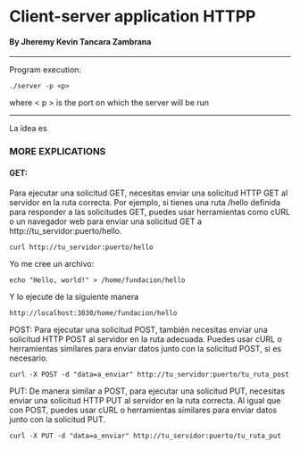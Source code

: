 # Client-server application HTTPP 

#### By Jheremy Kevin Tancara Zambrana

---

Program execution:

    ./server -p <p>

where < p > is the port on which the server will be run

---

La idea es 

### MORE EXPLICATIONS

#### GET:
Para ejecutar una solicitud GET, necesitas enviar una solicitud HTTP GET al servidor en la ruta correcta. Por ejemplo, si tienes una ruta /hello definida para responder a las solicitudes GET, puedes usar herramientas como cURL o un navegador web para enviar una solicitud GET a http://tu_servidor:puerto/hello.

    curl http://tu_servidor:puerto/hello

Yo me cree un archivo:

    echo "Hello, world!" > /home/fundacion/hello

Y lo ejecute de la siguiente manera

    http://localhost:3030/home/fundacion/hello

POST:
Para ejecutar una solicitud POST, también necesitas enviar una solicitud HTTP POST al servidor en la ruta adecuada. Puedes usar cURL o herramientas similares para enviar datos junto con la solicitud POST, si es necesario.

    curl -X POST -d "data=a_enviar" http://tu_servidor:puerto/tu_ruta_post

PUT:
De manera similar a POST, para ejecutar una solicitud PUT, necesitas enviar una solicitud HTTP PUT al servidor en la ruta correcta. Al igual que con POST, puedes usar cURL o herramientas similares para enviar datos junto con la solicitud PUT.

    curl -X PUT -d "data=a_enviar" http://tu_servidor:puerto/tu_ruta_put